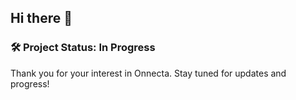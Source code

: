 ## Hi there 👋

### 🛠️ Project Status: In Progress

Thank you for your interest in Onnecta. Stay tuned for updates and progress!

